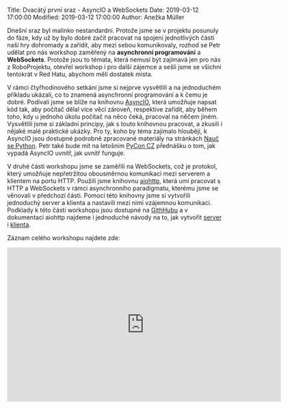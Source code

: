 Title: Dvacátý první sraz - AsyncIO a WebSockets
Date: 2019-03-12 17:00:00
Modified: 2019-03-12 17:00:00
Author: Anežka Müller

Dnešní sraz byl malinko nestandardní. Protože jsme se v projektu posunuly do fáze, kdy už by bylo dobré začít pracovat na spojení jednotlivých částí naší hry dohromady a zařídit, aby mezi sebou komunikovaly, rozhod se Petr udělat pro nás workshop zaměřený na __asynchronní programování__ a __WebSockets__. Protože jsou to témata, která nemusí být zajímavá jen pro nás z RoboProjektu, otevřel workshop i pro další zájemce a sešli jsme se všichni tentokrát v Red Hatu, abychom měli dostatek místa. 

V rámci čtyřhodinového setkání jsme si nejprve vysvětlili a na jednoduchém příkladu ukázali, co to znamená asynchronní programování a k čemu je dobré. Podívali jsme se blíže na knihovnu [AsyncIO](https://docs.python.org/3/library/asyncio.html), která umožňuje napsat kód tak, aby počítač dělal více věcí zároveň, respektive zařídit, aby během toho, kdy u jednoho úkolu počítač na něco čeká, pracoval na něčem jiném. Vysvětlili jsme si základní principy, jak s touto knihovnou pracovat, a zkusili i nějaké malé praktické ukázky. 
Pro ty, koho by téma zajímalo hlouběji, k AsyncIO jsou dostupné podrobně zpracované materiály na stránkách [Nauč se Python](https://naucse.python.cz/lessons/intro/async/). 
Petr také bude mít na letošním [PyCon CZ](https://cz.pycon.org/2019/) přednášku o tom, jak vypadá AsyncIO uvnitř, jak uvnitř funguje. 

V druhé části workshopu jsme se zaměřili na WebSockets, což je protokol, který umožňuje  nepřetržitou obousměrnou komunikaci mezi serverem a klientem na portu HTTP. Použili jsme knihovnu [aiohttp](https://aiohttp.readthedocs.io/en/stable/), která umí pracovat s HTTP a WebSockets v rámci asynchronního paradigmatu, kterému jsme se věnovali v předchozí části. Pomocí této knihovny jsme si vytvořili jednoduchý server a klienta a nastavili mezi nimi vzájemnou komunikaci. Podklady k této části workshopu jsou dostupné na [GithHubu](https://github.com/encukou/ws-chat) a v dokumentaci aiohttp najdeme i jednoduché návody na to, jak vytvořit [server](https://docs.aiohttp.org/en/v3.0.1/web.html) i [klienta](https://docs.aiohttp.org/en/v3.0.1/client.html#aiohttp-client).

Záznam celého workshopu najdete zde:
<iframe width="640" height="360" src="https://www.youtube.com/embed/0EdYPukCQHg" frameborder="0" autoplay; encrypted-media; picture-in-picture" allowfullscreen></iframe>
